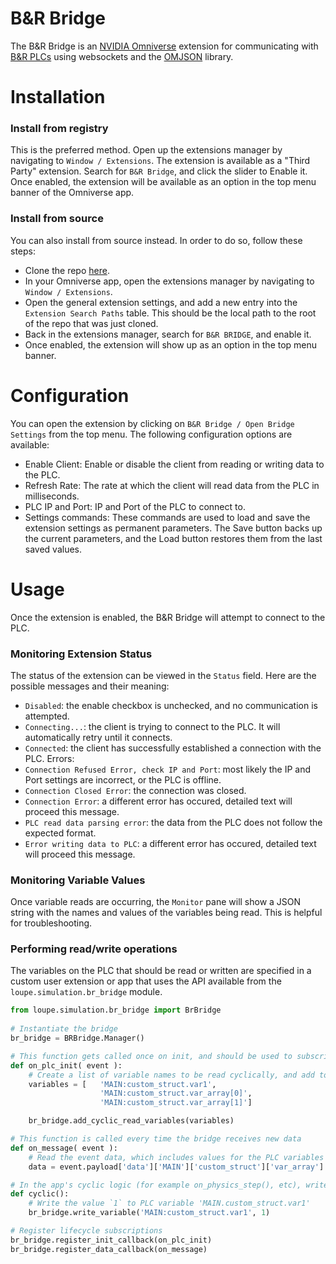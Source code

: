 # B&R Bridge

The B&R Bridge is an [NVIDIA Omniverse](https://www.nvidia.com/en-us/omniverse/) extension for communicating with [B&R PLCs](https://www.br-automation.com/) using websockets and the [OMJSON](https://github.com/loupeteam/OMJSON) library.

# Installation

### Install from registry

This is the preferred method. Open up the extensions manager by navigating to `Window / Extensions`. The extension is available as a "Third Party" extension. Search for `B&R Bridge`, and click the slider to Enable it. Once enabled, the extension will be available as an option in the top menu banner of the Omniverse app.

### Install from source

You can also install from source instead. In order to do so, follow these steps:
- Clone the repo [here](https://github.com/loupeteam/Omniverse_BnR_Bridge_Extension).
- In your Omniverse app, open the extensions manager by navigating to `Window / Extensions`.
- Open the general extension settings, and add a new entry into the `Extension Search Paths` table. This should be the local path to the root of the repo that was just cloned. 
- Back in the extensions manager, search for `B&R BRIDGE`, and enable it. 
- Once enabled, the extension will show up as an option in the top menu banner. 

# Configuration

You can open the extension by clicking on `B&R Bridge / Open Bridge Settings` from the top menu. The following configuration options are available:

- Enable Client: Enable or disable the client from reading or writing data to the PLC.
- Refresh Rate: The rate at which the client will read data from the PLC in milliseconds.
- PLC IP and Port: IP and Port of the PLC to connect to.
- Settings commands: These commands are used to load and save the extension settings as permanent parameters. The Save button backs up the current parameters, and the Load button restores them from the last saved values. 

# Usage

Once the extension is enabled, the B&R Bridge will attempt to connect to the PLC.

### Monitoring Extension Status

The status of the extension can be viewed in the `Status` field. Here are the possible messages and their meaning:
- `Disabled`: the enable checkbox is unchecked, and no communication is attempted. 
- `Connecting...`: the client is trying to connect to the PLC. It will automatically retry until it connects.
- `Connected`: the client has successfully established a connection with the PLC. 
Errors:
- `Connection Refused Error, check IP and Port`: most likely the IP and Port settings are incorrect, or the PLC is offline.
- `Connection Closed Error`: the connection was closed.
- `Connection Error`: a different error has occured, detailed text will proceed this message.
- `PLC read data parsing error`: the data from the PLC does not follow the expected format.
- `Error writing data to PLC`: a different error has occured, detailed text will proceed this message.


### Monitoring Variable Values

Once variable reads are occurring, the `Monitor` pane will show a JSON string with the names and values of the variables being read. This is helpful for troubleshooting. 

### Performing read/write operations

The variables on the PLC that should be read or written are specified in a custom user extension or app that uses the API available from the `loupe.simulation.br_bridge` module.

```python
from loupe.simulation.br_bridge import BrBridge
      
# Instantiate the bridge
br_bridge = BRBridge.Manager()

# This function gets called once on init, and should be used to subscribe to cyclic reads.
def on_plc_init( event ):
    # Create a list of variable names to be read cyclically, and add to Manager
    variables = [   'MAIN:custom_struct.var1', 
                    'MAIN:custom_struct.var_array[0]', 
                    'MAIN:custom_struct.var_array[1]']

    br_bridge.add_cyclic_read_variables(variables)

# This function is called every time the bridge receives new data
def on_message( event ):
    # Read the event data, which includes values for the PLC variables requested
    data = event.payload['data']['MAIN']['custom_struct']['var_array']

# In the app's cyclic logic (for example on_physics_step(), etc), writes can be performed as follows:
def cyclic():
    # Write the value `1` to PLC variable 'MAIN.custom_struct.var1'
    br_bridge.write_variable('MAIN:custom_struct.var1', 1)

# Register lifecycle subscriptions
br_bridge.register_init_callback(on_plc_init)
br_bridge.register_data_callback(on_message)

```